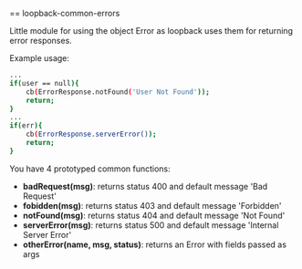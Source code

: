 == loopback-common-errors

Little module for using the object Error as loopback uses them for returning error responses.

Example usage:

```sh 
...
if(user == null){
    cb(ErrorResponse.notFound('User Not Found'));
    return;
}
...
if(err){
    cb(ErrorResponse.serverError());
    return;
}
```

You have 4 prototyped common functions:

* **badRequest(msg)**: returns status 400 and default message 'Bad Request'
* **fobidden(msg)**: returns status 403 and default message 'Forbidden'
* **notFound(msg)**: returns status 404 and default message 'Not Found'
* **serverError(msg)**: returns status 500 and default message 'Internal Server Error'
* **otherError(name, msg, status)**: returns an Error with fields passed as args